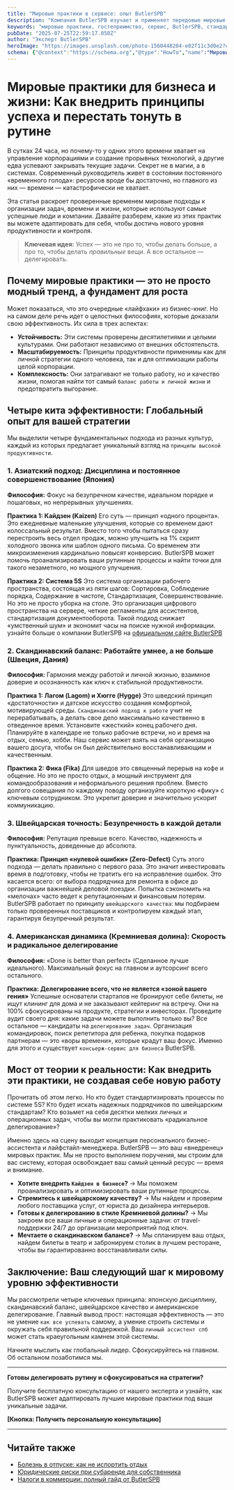 ```yaml
---
title: "Мировые практики в сервисе: опыт ButlerSPB"
description: "Компания ButlerSPB изучает и применяет передовые мировые практики в сфере гостеприимства для обеспечения исключительного качества услуг и комфорта наших гостей."
keywords: "мировые практики, гостеприимство, сервис, ButlerSPB, стандарты качества, лучший опыт, инновации в сервисе"
pubDate: "2025-07-25T22:59:17.050Z"
author: "Эксперт ButlerSPB"
heroImage: "https://images.unsplash.com/photo-1560448204-e02f11c3d0e2?q=80&w=2070&auto=format&fit=crop"
schema: {"@context":"https://schema.org","@type":"HowTo","name":"Мировые практики в сервисе: опыт ButlerSPB","description":"Компания ButlerSPB изучает и применяет передовые мировые практики в сфере гостеприимства для обеспечения исключительного качества услуг и комфорта наших гостей.","image":{"@type":"ImageObject","url":"https://images.unsplash.com/photo-1560448204-e02f11c3d0e2?q=80&w=2070&auto=format&fit=crop"},"aggregateRating":{"@type":"AggregateRating","ratingValue":"5.0","reviewCount":427,"bestRating":"5","worstRating":"1"},"publisher":{"@type":"Organization","name":"Блог ButlerSPB","logo":{"@type":"ImageObject","url":"https://butlerspb-blog.netlify.app/favicon.ico"}},"mainEntityOfPage":{"@type":"WebPage","@id":"https://butlerspb-blog.netlify.app/blog/mirovye-praktiki/"}}
---
```

# Мировые практики для бизнеса и жизни: Как внедрить принципы успеха и перестать тонуть в рутине

В сутках 24 часа, но почему-то у одних этого времени хватает на управление корпорациями и создание прорывных технологий, а другие едва успевают закрывать текущие задачи. Секрет не в магии, а в системах. Современный руководитель живет в состоянии постоянного «временного голода»: ресурсов вроде бы достаточно, но главного из них — времени — катастрофически не хватает.

Эта статья раскроет проверенные временем мировые подходы к организации задач, времени и жизни, которые используют самые успешные люди и компании. Давайте разберем, какие из этих практик вы можете адаптировать для себя, чтобы достичь нового уровня продуктивности и контроля.

> **Ключевая идея:** Успех — это не про то, чтобы делать больше, а про то, чтобы делать *правильные* вещи. А все остальное — делегировать.

## Почему мировые практики — это не просто модный тренд, а фундамент для роста

Может показаться, что это очередные «лайфхаки» из бизнес-книг. Но на самом деле речь идет о целостных философиях, которые доказали свою эффективность. Их сила в трех аспектах:

*   **Устойчивость:** Эти системы проверены десятилетиями и целыми культурами. Они работают независимо от внешних обстоятельств.
*   **Масштабируемость:** Принципы продуктивности применимы как для личной стратегии одного человека, так и для оптимизации работы целой корпорации.
*   **Комплексность:** Они затрагивают не только работу, но и качество жизни, помогая найти тот самый `баланс работы и личной жизни` и предотвратить выгорание.

## Четыре кита эффективности: Глобальный опыт для вашей стратегии

Мы выделили четыре фундаментальных подхода из разных культур, каждый из которых предлагает уникальный взгляд на `принципы высокой продуктивности`.

### 1. Азиатский подход: Дисциплина и постоянное совершенствование (Япония)

**Философия:** Фокус на безупречном качестве, идеальном порядке и пошаговых, но непрерывных улучшениях.

**Практика 1: Кайдзен (Kaizen)**
Его суть — принцип «одного процента». Это ежедневные маленькие улучшения, которые со временем дают колоссальный результат. Вместо того чтобы пытаться сразу перестроить весь отдел продаж, можно улучшить на 1% скрипт холодного звонка или шаблон одного письма. Со временем эти микроизменения кардинально повысят конверсию. ButlerSPB может помочь проанализировать ваши рутинные процессы и найти точки для такого незаметного, но мощного улучшения.

**Практика 2: Система 5S**
Это система организации рабочего пространства, состоящая из пяти шагов: Сортировка, Соблюдение порядка, Содержание в чистоте, Стандартизация, Совершенствование. Но это не просто уборка на столе. Это организация цифрового пространства на сервере, четкие регламенты для ассистентов, стандартизация документооборота. Такой подход снижает «умственный шум» и экономит часы на поиске нужной информации. узнайте больше о компании ButlerSPB на <a href="https://butlerspb.ru/o-nas" target="_blank" rel="nofollow">официальном сайте ButlerSPB</a>

### 2. Скандинавский баланс: Работайте умнее, а не больше (Швеция, Дания)

**Философия:** Гармония между работой и личной жизнью, взаимное доверие и осознанность как ключ к стабильной продуктивности.

**Практика 1: Лагом (Lagom) и Хюгге (Hygge)**
Это шведский принцип «достаточности» и датское искусство создания комфортной, мотивирующей среды. `Скандинавский подход к работе` учит не перерабатывать, а делать свое дело максимально качественно в отведенное время. Установите «жесткий» конец рабочего дня. Планируйте в календаре не только рабочие встречи, но и время на отдых, семью, хобби. Наш сервис может взять на себя организацию вашего досуга, чтобы он был действительно восстанавливающим и качественным.

**Практика 2: Фика (Fika)**
Для шведов это священный перерыв на кофе и общение. Но это не просто отдых, а мощный инструмент для командообразования и неформального решения проблем. Вместо долгого совещания по каждому поводу организуйте короткую «фику» с ключевым сотрудником. Это укрепит доверие и значительно ускорит коммуникацию.

### 3. Швейцарская точность: Безупречность в каждой детали

**Философия:** Репутация превыше всего. Качество, надежность и пунктуальность, доведенные до абсолюта.

**Практика: Принцип «нулевой ошибки» (Zero-Defect)**
Суть этого подхода — делать правильно с первого раза. Это значит инвестировать время в подготовку, чтобы не тратить его на исправление ошибок. Это касается всего: от выбора подрядчика для ремонта в офисе до организации важнейшей деловой поездки. Попытка сэкономить на «мелочах» часто ведет к репутационным и финансовым потерям. ButlerSPB работает по принципу `швейцарского качества`: мы подбираем только проверенных поставщиков и контролируем каждый этап, гарантируя безупречный результат.

### 4. Американская динамика (Кремниевая долина): Скорость и радикальное делегирование

**Философия:** «Done is better than perfect» (Сделанное лучше идеального). Максимальный фокус на главном и аутсорсинг всего остального.

**Практика: Делегирование всего, что не является «зоной вашего гения»**
Успешные основатели стартапов не бронируют себе билеты, не ищут клининг для дома и не заказывают кейтеринг на встречу. Они на 100% сфокусированы на продукте, стратегии и инвесторах. Проведите аудит своего дня: какие задачи можете выполнить только вы? Все остальное — кандидаты на `делегирование задач`. Организация командировок, поиск репетитора для ребенка, покупка подарков партнерам — это «воры времени», которые крадут ваш фокус. Именно для этого и существует `консьерж-сервис для бизнеса` ButlerSPB.

## Мост от теории к реальности: Как внедрить эти практики, не создавая себе новую работу

Прочитать об этом легко. Но кто будет стандартизировать процессы по системе 5S? Кто будет искать надежных подрядчиков по швейцарским стандартам? Кто возьмет на себя десятки мелких личных и операционных задач, чтобы вы могли практиковать «радикальное делегирование»?

Именно здесь на сцену выходит концепция персонального бизнес-ассистента и лайфстайл-менеджера. ButlerSPB — это ваш «внедренец» мировых практик. Мы не просто выполняем поручения, мы строим для вас систему, которая освобождает ваш самый ценный ресурс — время и внимание.

*   **Хотите внедрить `Кайдзен в бизнесе`?** → Мы поможем проанализировать и оптимизировать ваши рутинные процессы.
*   **Стремитесь к швейцарскому качеству?** → Мы найдем и проверим любого поставщика услуг, от юриста до дизайнера интерьеров.
*   **Готовы к делегированию в стиле Кремниевой долины?** → Мы закроем все ваши личные и операционные задачи: от travel-поддержки 24/7 до организации мероприятий под ключ.
*   **Мечтаете о скандинавском балансе?** → Мы спланируем ваш отдых, найдем билеты в театр и забронируем столик в лучшем ресторане, чтобы вы гарантированно восстанавливали силы.

## Заключение: Ваш следующий шаг к мировому уровню эффективности

Мы рассмотрели четыре ключевых принципа: японскую дисциплину, скандинавский баланс, швейцарское качество и американское делегирование. Главный вывод прост: настоящая эффективность — это не умение `как все успевать` самому, а умение строить системы и окружать себя правильной поддержкой. Ваш `личный ассистент спб` может стать краеугольным камнем этой системы.

Начните мыслить как глобальный лидер. Сфокусируйтесь на главном. Об остальном позаботимся мы.

---

**Готовы делегировать рутину и сфокусироваться на стратегии?**

Получите бесплатную консультацию от нашего эксперта и узнайте, как ButlerSPB может адаптировать лучшие мировые практики под ваши уникальные задачи.

**[Кнопка: Получить персональную консультацию]**

---

## Читайте также

*   [Болезнь в отпуске: как не испортить отдых](/blog/bolezn-v/)
*   [Юридические риски при субаренде для собственника](/blog/yuridicheskie-riski-pri-subarende-dlya-sobstvennika/)
*   [Налоги в коммерции: полный гайд от ButlerSPB](/blog/nalog-kommerciya/)

